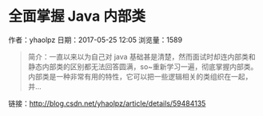 # 全面掌握 Java 内部类
作者：yhaolpz
日期：2017-05-25 12:05
浏览量：1589
> 简介：一直以来以为自己对 java 基础甚是清楚，然而面试时却连内部类和静态内部类的区别都无法回答圆满，so~重新学习一遍，彻底掌握内部类。内部类是一种非常有用的特性，它可以把一些逻辑相关的类组织在一起，并...

 链接：http://blog.csdn.net/yhaolpz/article/details/59484135
